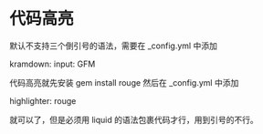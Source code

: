 # 代码高亮

默认不支持三个倒引号的语法，需要在 _config.yml 中添加

kramdown:
  input: GFM


代码高亮就先安装 gem install rouge 然后在  _config.yml 中添加

highlighter: rouge


就可以了，但是必须用 liquid 的语法包裹代码才行，用到引号的不行。
